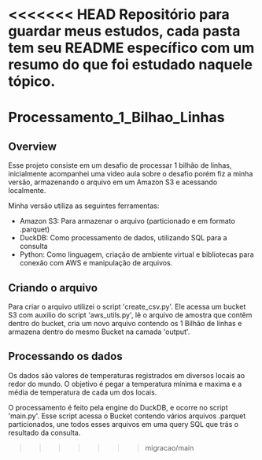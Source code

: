 <<<<<<< HEAD
Repositório para guardar meus estudos, cada pasta tem seu README específico com um resumo do que foi estudado naquele tópico.
=======
# Processamento_1_Bilhao_Linhas

## Overview

Esse projeto consiste em um desafio de processar 1 bilhão de linhas, inicialmente acompanhei uma video aula sobre o desafio porém fiz a minha versão, armazenando o arquivo em um Amazon S3 e acessando localmente.    
    
Minha versão utiliza as seguintes ferramentas:    
    
- Amazon S3: Para armazenar o arquivo (particionado e em formato .parquet)    
- DuckDB: Como processamento de dados, utilizando SQL para a consulta    
- Python: Como linguagem, criação de ambiente virtual e bibliotecas para conexão com AWS e manipulação de arquivos.      
    
## Criando o arquivo

Para criar o arquivo utilizei o script 'create_csv.py'. Ele acessa um bucket S3 com auxilio do script 'aws_utils.py', lê o arquivo de amostra que contêm dentro do bucket, cria um novo arquivo contendo os 1 Bilhão de linhas e armazena dentro do mesmo Bucket na camada 'output'.

## Processando os dados
    
Os dados são valores de temperaturas registrados em diversos locais ao redor do mundo. O objetivo é pegar a temperatura mínima e maxima e a média de temperatura de cada um dos locais.

O processamento é feito pela engine do DuckDB, e ocorre no script 'main.py'. Esse script acessa o Bucket contendo vários arquivos .parquet particionados, une todos esses arquivos em uma query SQL que trás o resultado da consulta.
>>>>>>> migracao/main
